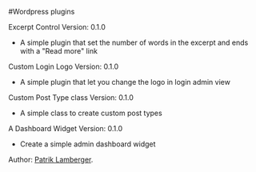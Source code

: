 #Wordpress plugins

Excerpt Control Version: 0.1.0
- A simple plugin that set the number of words in the excerpt and ends with a "Read more" link

Custom Login Logo Version: 0.1.0
- A simple plugin that let you change the logo in login admin view

Custom Post Type class Version: 0.1.0
- A simple class to create custom post types

A Dashboard Widget Version: 0.1.0
- Create a simple admin dashboard widget

Author: [Patrik Lamberger](http://patriklamberger.se/).
